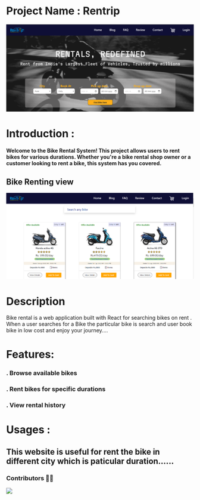 # Project Name :  Rentrip

<img src="./src/images/home.png" alt="homepage" width="600px"/> 


# Introduction : 
#### Welcome to the Bike Rental System! This project allows users to rent bikes for various durations. Whether you're a bike rental shop owner or a customer looking to rent a bike, this system has you covered.

## Bike Renting view

<img src="./src/images/bikepage.png" alt="homepage" width="600px"/> 



# Description

Bike rental is a web application built with React for searching bikes on rent . When a user searches for a Bike  the particular bike is search and user book bike in low cost and enjoy your journey....




# Features: 
### . Browse available bikes
### . Rent bikes for specific durations
### . View rental history




# Usages :
##   This website  is useful for rent the bike in different city which is paticular duration......



### Contributors 👏🤝



<a href="https://github.com/gayatrisathawane/rentrip">
  <img src="https://contrib.rocks/image?repo=gayatrisathawane/rentrip" />
</a>